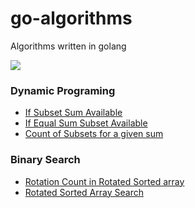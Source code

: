 # go-algorithms
Algorithms written in golang

![](https://github.com/amitbasuri/go-algorithms/workflows/Test/badge.svg)


### Dynamic Programing
- [If Subset Sum Available](https://github.com/amitbasuri/go-algorithms/blob/master/dynamicProggraming/subsetSum.go#L14) <br>
- [If Equal Sum Subset Available](https://github.com/amitbasuri/go-algorithms/blob/master/dynamicProggraming/subsetSumVariations.go#L15) <br>
- [Count of Subsets for a given sum](https://github.com/amitbasuri/go-algorithms/blob/master/dynamicProggraming/subsetSumVariations.go#L59) <br>

### Binary Search

- [Rotation Count in Rotated Sorted array](https://github.com/amitbasuri/go-algorithms/blob/master/binarySearch/binarySearch.go#L62) <br>
- [Rotated Sorted Array Search](https://github.com/amitbasuri/go-algorithms/blob/master/binarySearch/binarySearch.go#L100) <br>
